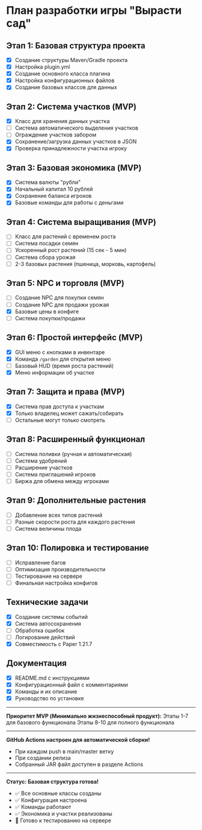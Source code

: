 # План разработки игры "Вырасти сад"

## Этап 1: Базовая структура проекта
- [x] Создание структуры Maven/Gradle проекта
- [x] Настройка plugin.yml
- [x] Создание основного класса плагина
- [x] Настройка конфигурационных файлов
- [x] Создание базовых классов для данных

## Этап 2: Система участков (MVP)
- [x] Класс для хранения данных участка
- [ ] Система автоматического выделения участков
- [ ] Ограждение участков забором
- [x] Сохранение/загрузка данных участков в JSON
- [x] Проверка принадлежности участка игроку

## Этап 3: Базовая экономика (MVP)
- [x] Система валюты "рубли"
- [x] Начальный капитал 10 рублей
- [x] Сохранение баланса игроков
- [x] Базовые команды для работы с деньгами

## Этап 4: Система выращивания (MVP)
- [ ] Класс для растений с временем роста
- [ ] Система посадки семян
- [ ] Ускоренный рост растений (15 сек - 5 мин)
- [ ] Система сбора урожая
- [ ] 2-3 базовых растения (пшеница, морковь, картофель)

## Этап 5: NPC и торговля (MVP)
- [ ] Создание NPC для покупки семян
- [ ] Создание NPC для продажи урожая
- [x] Базовые цены в конфиге
- [ ] Система покупки/продажи

## Этап 6: Простой интерфейс (MVP)
- [x] GUI меню с кнопками в инвентаре
- [x] Команда `/garden` для открытия меню
- [ ] Базовый HUD (время роста растений)
- [x] Меню информации об участке

## Этап 7: Защита и права (MVP)
- [x] Система прав доступа к участкам
- [x] Только владелец может сажать/собирать
- [ ] Остальные могут только смотреть

## Этап 8: Расширенный функционал
- [ ] Система поливки (ручная и автоматическая)
- [ ] Система удобрений
- [ ] Расширение участков
- [ ] Система приглашений игроков
- [ ] Биржа для обмена между игроками

## Этап 9: Дополнительные растения
- [ ] Добавление всех типов растений
- [ ] Разные скорости роста для каждого растения
- [ ] Система величины плода

## Этап 10: Полировка и тестирование
- [ ] Исправление багов
- [ ] Оптимизация производительности
- [ ] Тестирование на сервере
- [ ] Финальная настройка конфигов

## Технические задачи
- [x] Создание системы событий
- [x] Система автосохранения
- [ ] Обработка ошибок
- [ ] Логирование действий
- [x] Совместимость с Paper 1.21.7

## Документация
- [x] README.md с инструкциями
- [x] Конфигурационный файл с комментариями
- [x] Команды и их описание
- [x] Руководство по установке

---
**Приоритет MVP (Минимально жизнеспособный продукт):**
Этапы 1-7 для базового функционала
Этапы 8-10 для полного функционала

---
**GitHub Actions настроен для автоматической сборки!**
- При каждом push в main/master ветку
- При создании релиза
- Собранный JAR файл доступен в разделе Actions

---
**Статус: Базовая структура готова!**
- ✅ Все основные классы созданы
- ✅ Конфигурация настроена
- ✅ Команды работают
- ✅ Экономика и участки реализованы
- 🔄 Готово к тестированию на сервере 